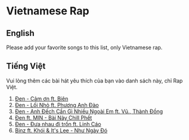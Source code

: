# Vietnamese Rap

## English

Please add your favorite songs to this list, only Vietnamese rap.

## Tiếng Việt

Vui lòng thêm các bài hát yêu thích của bạn vào danh sách này, chỉ Rap Việt.

1. [Đen - Cảm ơn ft. Biên](https://www.youtube.com/watch?v=3an192aq0wQ)
2. [Đen - Lối Nhỏ ft. Phương Anh Đào](https://www.youtube.com/watch?v=KKc_RMln5UY)
3. [Đen - Anh Đếch Cần Gì Nhiều Ngoài Em ft. Vũ., Thành Đồng](https://www.youtube.com/watch?v=KdrbBJNFwGw)
4. [Đen ft. MIN - Bài Này Chill Phết](https://www.youtube.com/watch?v=ddaEtFOsFeM)
5. [Đen - Đưa nhau đi trốn ft. Linh Cáo](https://www.youtube.com/watch?v=5e7e_KZINA4)
6. [Binz ft. Khói & It's Lee - Như Ngày Đó](https://www.youtube.com/watch?v=LxaU644C3is)

